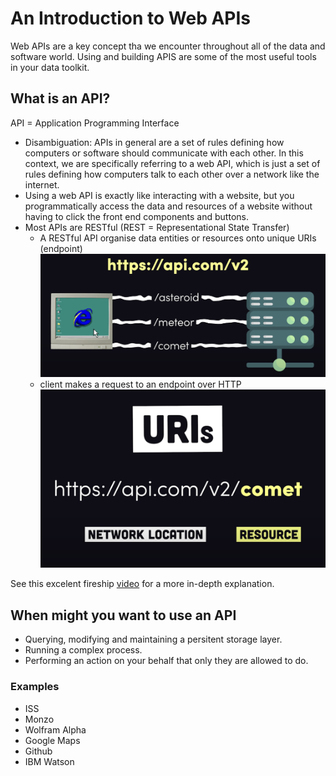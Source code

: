 # An Introduction to Web APIs

Web APIs are a key concept tha we encounter throughout all of the data and software world. Using and building APIS are some of the most useful tools in your data toolkit.

## What is an API?

API = Application Programming Interface

- Disambiguation: APIs in general are a set of rules defining how computers or software should communicate with each other. In this context, we are specifically referring to a web API, which is just a set of rules defining how computers talk to each other over a network like the internet.
- Using a web API is exactly like interacting with a website, but you programmatically access the data and resources of a website without having to click the front end components and buttons.
- Most APIs are RESTful (REST = Representational State Transfer)
  - A RESTful API organise data entities or resources onto unique URIs (endpoint) \
    <img src="Images/rest_api_1.png" width="500"/>
  - client makes a request to an endpoint over HTTP \
    <img src="Images/rest_api_2.png" width="500"/>

See this excelent fireship [video](https://www.youtube.com/watch?v=-MTSQjw5DrM) for a more in-depth explanation.

## When might you want to use an API

- Querying, modifying and maintaining a persitent storage layer.
- Running a complex process.
- Performing an action on your behalf that only they are allowed to do.

### Examples

- ISS
- Monzo
- Wolfram Alpha
- Google Maps
- Github
- IBM Watson
